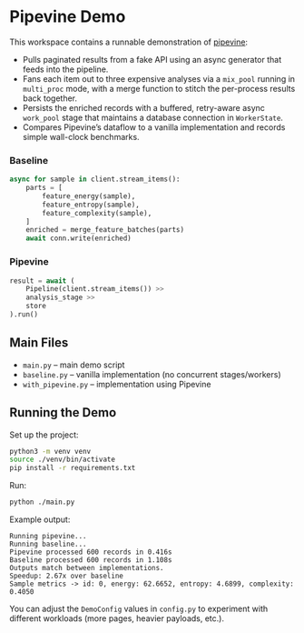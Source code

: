 # Pipevine Demo

This workspace contains a runnable demonstration of [pipevine](https://pypi.org/project/pipevine/):

-   Pulls paginated results from a fake API using an async generator that feeds into the pipeline.
-   Fans each item out to three expensive analyses via a `mix_pool` running in `multi_proc` mode, with a merge function to stitch the per-process results back together.
-   Persists the enriched records with a buffered, retry-aware async `work_pool` stage that maintains a database connection in `WorkerState`.
-   Compares Pipevine’s dataflow to a vanilla implementation and records simple wall-clock benchmarks.

### Baseline

```python
async for sample in client.stream_items():
    parts = [
        feature_energy(sample),
        feature_entropy(sample),
        feature_complexity(sample),
    ]
    enriched = merge_feature_batches(parts)
    await conn.write(enriched)
```

### Pipevine

```python
result = await (
    Pipeline(client.stream_items()) >>
    analysis_stage >>
    store
).run()
```

## Main Files

-   `main.py` – main demo script
-   `baseline.py` – vanilla implementation (no concurrent stages/workers)
-   `with_pipevine.py` – implementation using Pipevine

## Running the Demo

Set up the project:

```bash
python3 -m venv venv
source ./venv/bin/activate
pip install -r requirements.txt
```

Run:

```bash
python ./main.py
```

Example output:

```
Running pipevine...
Running baseline...
Pipevine processed 600 records in 0.416s
Baseline processed 600 records in 1.108s
Outputs match between implementations.
Speedup: 2.67x over baseline
Sample metrics -> id: 0, energy: 62.6652, entropy: 4.6899, complexity: 0.4050
```

You can adjust the `DemoConfig` values in `config.py` to experiment with different workloads (more pages, heavier payloads, etc.).
